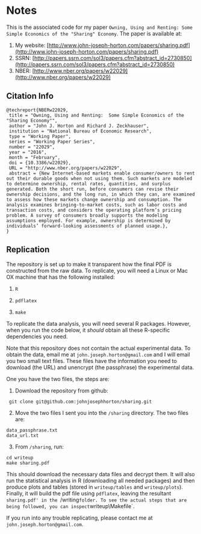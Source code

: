 # Notes

This is the associated code for my paper  ``Owning, Using and Renting: Some Simple Economics of the "Sharing" Economy``.
The paper is available at:

1. My website: [http://www.john-joseph-horton.com/papers/sharing.pdf](http://www.john-joseph-horton.com/papers/sharing.pdf)
1. SSRN: [http://papers.ssrn.com/sol3/papers.cfm?abstract_id=2730850](http://papers.ssrn.com/sol3/papers.cfm?abstract_id=2730850)
1. NBER: [http://www.nber.org/papers/w22029](http://www.nber.org/papers/w22029)

## Citation Info

```
@techreport{NBERw22029,
 title = "Owning, Using and Renting:  Some Simple Economics of the "Sharing Economy"",
 author = "John J. Horton and Richard J. Zeckhauser",
 institution = "National Bureau of Economic Research",
 type = "Working Paper",
 series = "Working Paper Series",
 number = "22029",
 year = "2016",
 month = "February",
 doi = {10.3386/w22029},
 URL = "http://www.nber.org/papers/w22029",
 abstract = {New Internet-based markets enable consumer/owners to rent out their durable goods when not using them. Such markets are modeled to determine ownership, rental rates, quantities, and surplus generated. Both the short run, before consumers can revise their ownership decisions, and the long run, in which they can, are examined to assess how these markets change ownership and consumption. The analysis examines bringing-to-market costs, such as labor costs and transaction costs, and considers the operating platform’s pricing problem. A survey of consumers broadly supports the modeling assumptions employed. For example, ownership is determined by individuals’ forward-looking assessments of planned usage.},
}	  

```

## Replication

The repository is set up to make it transparent how the final PDF is constructed from the raw data. 
To replicate, you will need a Linux or Mac OX machine that has the following installed:

1. `R`

1. `pdflatex`

1. `make`

To replicate the data analysis, you will need several R packages.
However, when you run the code below, it *should* obtain all these R-specific dependencies you need. 

Note that this repository does not contain the actual experimental data.
To obtain the data, email me at `john.joseph.horton@gmail.com` and I will email you two small text files.
These files have the information you need to download (the URL) and unencrypt (the passphrase) the experimental data. 

One you have the two files, the steps are:

1. Download the repository from github:
```
 git clone git@github.com:johnjosephhorton/sharing.git 
```
2. Move the two files I sent you into the `/sharing` directory. The two files are: 
```
data_passphrase.txt
data_url.txt
```
3. From `/sharing`, run: 
```
cd writeup
make sharing.pdf
```
This should download the necessary data files and decrypt them.
It will also run the statistical analysis in R (downloading all needed packages) and then produce plots and tables (stored in `writeup/tables` and `writeup/plots`). 
Finally, it will build the pdf file using `pdflatex`, leaving the resultant `sharing.pdf' in the `/writing` folder.
To see the actual steps that are being followed, you can inspect `writeup\Makefile`.

If you run into any trouble replicating, please contact me at ``john.joseph.horton@gmail.com``. 